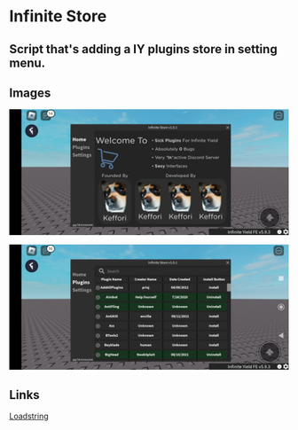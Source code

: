# Infinite Store

## Script that's adding a IY plugins store in setting menu.
## Images

![Screenshot 1](/Image/Screenshot_2023-02-17-16-03-05-981_com.roblox.client.jpg/ "This is a first screenshot of script")

![Screenshot 2](/Image/Screenshot_2023-02-17-16-03-15-709_com.roblox.client.jpg/ "This is a second screenshot of script")

## Links

[Loadstring](https://raw.githubusercontent.com/Keffori/Infinite-Store/main/loadstring.lua)

